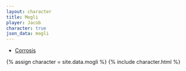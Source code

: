 ```yaml
---
layout: character
title: Mogli
player: Jacob
character: true
json_data: mogli
---
```


<div class="character-links">
  <ul>
    <li><a href="./corrosis">Corrosis</a></li>
  </ul>
</div>

{% assign character = site.data.mogli %}
{% include character.html %}